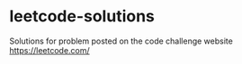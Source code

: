 # leetcode-solutions
Solutions for problem posted on the code challenge website https://leetcode.com/
